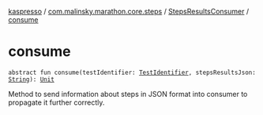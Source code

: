 [kaspresso](../../index.md) / [com.malinsky.marathon.core.steps](../index.md) / [StepsResultsConsumer](index.md) / [consume](./consume.md)

# consume

`abstract fun consume(testIdentifier: `[`TestIdentifier`](../../com.kaspersky.kaspresso.testcases.models/-test-identifier/index.md)`, stepsResultsJson: `[`String`](https://kotlinlang.org/api/latest/jvm/stdlib/kotlin/-string/index.html)`): `[`Unit`](https://kotlinlang.org/api/latest/jvm/stdlib/kotlin/-unit/index.html)

Method to send information about steps in JSON format into consumer to propagate it further correctly.

